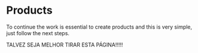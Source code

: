 # Products

To continue the work is essential to create products and this is very simple, just follow the next steps.

TALVEZ SEJA MELHOR TIRAR ESTA PÁGINA!!!!!

